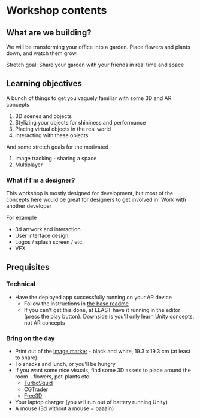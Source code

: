 # Workshop contents

## What are we building?

We will be transforming your office into a garden. Place flowers and plants down, and watch them grow.

Stretch goal: Share your garden with your friends in real time and space

## Learning objectives

A bunch of things to get you vaguely familiar with some 3D and AR concepts

1. 3D scenes and objects
2. Stylizing your objects for shininess and performance
3. Placing virtual objects in the real world
4. Interacting with these objects

And some stretch goals for the motivated

1. Image tracking - sharing a space
2. Multiplayer

### What if I'm a designer?

This workshop is mostly designed for development, but most of the concepts here would be great for designers to get involved in.  Work with another developer

For example

* 3d artwork and interaction
* User interface design
* Logos / splash screen / etc.
* VFX

## Prequisites

### Technical

* Have the deployed app successfully running on your AR device
  * Follow the instructions in [the base readme](../README.md)
  * If you can't get this done, at LEAST have it running in the editor (press the play button).  Downside is you'll only learn Unity concepts, not AR concepts

### Bring on the day

* Print out of the [image marker](../useful-assets/image-target.png) - black and white, 19.3 x 19.3 cm (at least to share)
* To snacks and lunch, or you'll be hungry
* If you want some nice visuals, find some 3D assets to place around the room - flowers, pot-plants etc.
  * [TurboSquid](https://www.turbosquid.com/)
  * [CGTrader](https://www.cgtrader.com/free-3d-models)
  * [Free3D](https://free3d.com/)
* Your laptop charger (you will run out of battery running Unity)
* A mouse  (3d without a mouse = paaain)